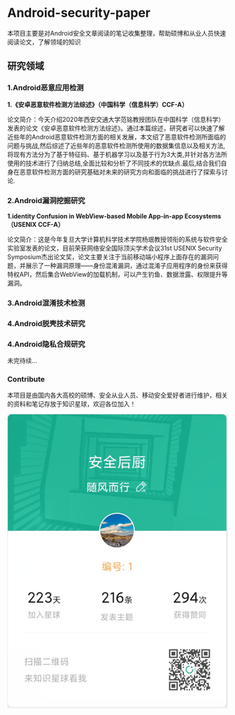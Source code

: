 # Android-security-paper
本项目主要是对Android安全文章阅读的笔记收集整理，帮助硕博和从业人员快速阅读论文，了解领域的知识

## 研究领域

### 1.Android恶意应用检测

**1.《安卓恶意软件检测方法综述》（中国科学（信息科学）CCF-A）**

论文简介：今天介绍2020年西安交通大学范铭教授团队在中国科学（信息科学）发表的论文《安卓恶意软件检测方法综述》。通过本篇综述，研究者可以快速了解近些年的Android恶意软件检测方面的相关发展，本文绍了恶意软件检测所面临的问题与挑战,然后综述了近些年的恶意软件检测所使用的数据集信息以及相关方法,将现有方法分为了基于特征码、基于机器学习以及基于行为3大类,并针对各方法所使用的技术进行了归纳总结,全面比较和分析了不同技术的优缺点.最后,结合我们自身在恶意软件检测方面的研究基础对未来的研究方向和面临的挑战进行了探索与讨论.

### 2.Android漏洞挖掘研究

**1.identity Confusion in WebView-based Mobile App-in-app Ecosystems（USENIX CCF-A）**

论文简介：这是今年复旦大学计算机科学技术学院杨珉教授领衔的系统与软件安全实验室发表的论文，目前荣获网络安全国际顶尖学术会议31st USENIX Security Symposium杰出论文奖，论文主要关注于当前移动端小程序上面存在的漏洞问题，并展示了一种漏洞原理——身份混淆漏洞，通过混淆子应用程序的身份来获得特权API，然后集合WebView的加载机制，可以产生钓鱼、数据泄露、权限提升等漏洞。

### 3.Android混淆技术检测

### 4.Android脱壳技术研究

### 4.Android隐私合规研究


未完待续...

### Contribute

本项目是由国内各大高校的硕博、安全从业人员、移动安全爱好者进行维护，相关的资料和笔记存放于知识星球，欢迎各位加入！

![image-20220902160158837](image/1.png)

